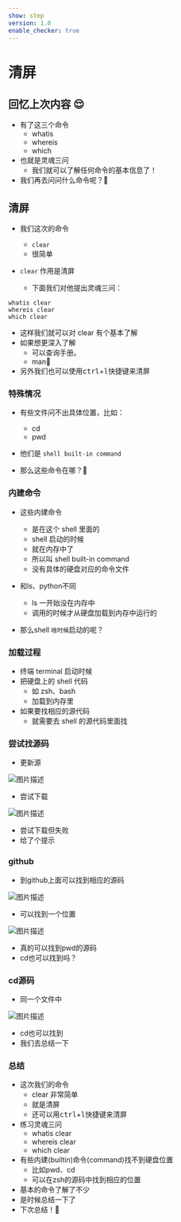 ```yaml
---
show: step
version: 1.0
enable_checker: true
---
```


# 清屏

## 回忆上次内容 😌

- 有了这三个命令
	- whatis
	- whereis
	- which
- 也就是灵魂三问
	- 我们就可以了解任何命令的基本信息了！
- 我们再去问问什么命令呢？🤔 

## 清屏

- 我们这次的命令 
	- `clear` 
	- 很简单

- `clear` 作用是清屏
	- 下面我们对他提出灵魂三问：

```shell
whatis clear
whereis clear
which clear
```

- 这样我们就可以对 clear 有个基本了解
- 如果想更深入了解
	- 可以查询手册。
	- man📕
- 另外我们也可以使用<kbd>ctrl</kbd>+<kbd>l</kbd>快捷键来清屏

### 特殊情况

- 有些文件问不出具体位置，比如：
	- cd
	- pwd

- 他们是 `shell built-in command`
- 那么这些命令在哪？🤔

### 内建命令

- 这些内建命令
	- 是在这个 shell 里面的
	- shell 启动的时候
	- 就在内存中了
	- 所以叫 shell built-in command
	- 没有具体的硬盘对应的命令文件
- 和ls、python不同
	- ls 一开始没在内存中
	- 调用的时候才从硬盘加载到内存中运行的

- 那么shell `啥时候`启动的呢？

### 加载过程
- 终端 terminal 启动时候
- 把硬盘上的 shell 代码
	- 如 zsh、bash
	- 加载到内存里
- 如果要找相应的源代码
	- 就需要去 shell 的源代码里面找

### 尝试找源码

- 更新源

![图片描述](https://doc.shiyanlou.com/courses/uid1190679-20220901-1661993945667)

- 尝试下载

![图片描述](https://doc.shiyanlou.com/courses/uid1190679-20220901-1661993974118)

- 尝试下载但失败
- 给了个提示

### github

- 到github上面可以找到相应的源码

![图片描述](https://doc.shiyanlou.com/courses/uid1190679-20220901-1661994028618)

- 可以找到一个位置

![图片描述](https://doc.shiyanlou.com/courses/uid1190679-20220901-1661994043256)

- 真的可以找到pwd的源码
- cd也可以找到吗？

### cd源码
- 同一个文件中

![图片描述](https://doc.shiyanlou.com/courses/uid1190679-20220901-1661994138716)

- cd也可以找到
- 我们去总结一下

### 总结

-  这次我们的命令 
	- clear 非常简单
	- 就是清屏
	- 还可以用<kbd>ctrl</kbd>+<kbd>l</kbd>快捷键来清屏
- 练习灵魂三问
	- whatis clear
	- whereis clear
	- which clear
- 有些内建(builtin)命令(command)找不到硬盘位置
	- 比如pwd、cd
	- 可以在zsh的源码中找到相应的位置
- 基本的命令了解了不少
- 是时候总结一下了
- 下次总结！👋
